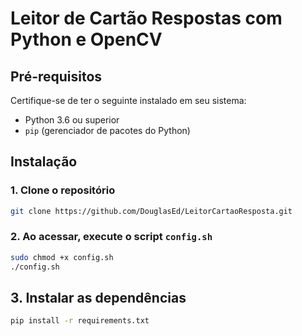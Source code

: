 # Leitor de Cartão Respostas com Python e OpenCV

## Pré-requisitos 

Certifique-se de ter o seguinte instalado em seu sistema:

- Python 3.6 ou superior 
- `pip` (gerenciador de pacotes do Python)

## Instalação

### 1. Clone o repositório

```bash
git clone https://github.com/DouglasEd/LeitorCartaoResposta.git
```

### 2. Ao acessar, execute o script `config.sh` 

```bash
sudo chmod +x config.sh
./config.sh
```

## 3. Instalar as dependências

```bash
pip install -r requirements.txt
```

